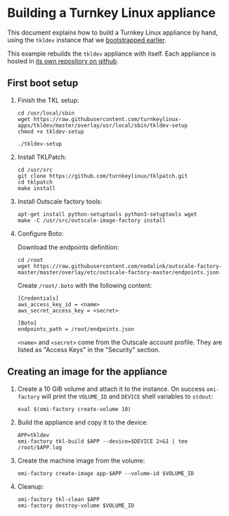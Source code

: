 # Building a Turnkey Linux appliance

This document explains how to build a Turnkey Linux appliance by hand, using the `tkldev` instance that we [bootstrapped earlier](#docs/bootstrap).

This example rebuilds the `tkldev` appliance with itself. Each appliance is hosted in [its own repository on github](https://github.com/turnkeylinux-apps).

## First boot setup

1. Finish the TKL setup:

    ```
    cd /usr/local/sbin
    wget https://raw.githubusercontent.com/turnkeylinux-apps/tkldev/master/overlay/usr/local/sbin/tkldev-setup
    chmod +x tkldev-setup

    ./tkldev-setup
    ```

1. Install TKLPatch:

    ```
    cd /usr/src
    git clone https://github.com/turnkeylinux/tklpatch.git
    cd tklpatch
    make install
    ```

1. Install Outscale factory tools:

    ```
    apt-get install python-setuptools python3-setuptools wget
    make -C /usr/src/outscale-image-factory install
    ```

1. Configure Boto:

    Download the endpoints definition:

    ```
    cd /root
    wget https://raw.githubusercontent.com/nodalink/outscale-factory-master/master/overlay/etc/outscale-factory-master/endpoints.json
    ```

    Create `/root/.boto` with the following content:

    ```
    [Credentials]
    aws_access_key_id = <name>
    aws_secret_access_key = <secret>

    [Boto]
    endpoints_path = /root/endpoints.json
    ```

    `<name>` and `<secret>` come from the Outscale account profile. They are listed as "Access Keys" in the "Security" section.

## Creating an image for the appliance

1. Create a 10 GiB volume and attach it to the instance. On success `omi-factory` will print the `VOLUME_ID` and `DEVICE` shell variables to `stdout`:

    ```
    eval $(omi-factory create-volume 10)
    ```

2. Build the appliance and copy it to the device:

    ```
    APP=tkldev
    omi-factory tkl-build $APP --device=$DEVICE 2>&1 | tee /root/$APP.log
    ```

3. Create the machine image from the volume:

    ```
    omi-factory create-image app-$APP --volume-id $VOLUME_ID
    ```

4. Cleanup:

    ```
    omi-factory tkl-clean $APP
    omi-factory destroy-volume $VOLUME_ID
    ```
